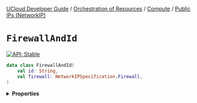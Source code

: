 [UCloud Developer Guide](/docs/developer-guide/README.md) / [Orchestration of Resources](/docs/developer-guide/orchestration/README.md) / [Compute](/docs/developer-guide/orchestration/compute/README.md) / [Public IPs (NetworkIP)](/docs/developer-guide/orchestration/compute/ips.md)

# `FirewallAndId`


[![API: Stable](https://img.shields.io/static/v1?label=API&message=Stable&color=green&style=flat-square)](/docs/developer-guide/core/api-conventions.md)



```kotlin
data class FirewallAndId(
    val id: String,
    val firewall: NetworkIPSpecification.Firewall,
)
```

<details>
<summary>
<b>Properties</b>
</summary>

<details>
<summary>
<code>id</code>: <code><code><a href='https://kotlinlang.org/api/latest/jvm/stdlib/kotlin/-string/'>String</a></code></code>
</summary>





</details>

<details>
<summary>
<code>firewall</code>: <code><code><a href='#networkipspecification.firewall'>NetworkIPSpecification.Firewall</a></code></code>
</summary>





</details>



</details>


